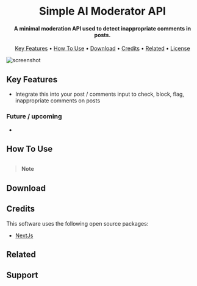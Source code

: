 
<h1 align="center">
  Simple AI Moderator API
  <br>
</h1>

<h4 align="center">A minimal moderation API used to detect inappropriate comments in posts.</h4>

<p align="center">
  <a href="#key-features">Key Features</a> •
  <a href="#how-to-use">How To Use</a> •
  <a href="#download">Download</a> •
  <a href="#credits">Credits</a> •
  <a href="#related">Related</a> •
  <a href="#license">License</a>
</p>

![screenshot](https://raw.githubusercontent.com/amitmerchant1990/electron-markdownify/master/app/img/markdownify.gif)

## Key Features

* Integrate this into your post / comments input to check, block, flag, inappropriate comments on posts

### Future / upcoming

* 

## How To Use

```bash

```

> **Note**

## Download

## Credits

This software uses the following open source packages:

- [NextJs](https://nextjs.org/)

## Related

## Support

